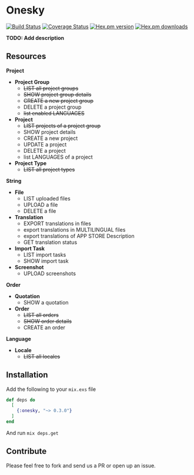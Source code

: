 # Onesky

[![Build Status](https://travis-ci.org/ahtung/onesky.ex.svg?branch=master)](https://travis-ci.org/ahtung/onesky.ex)
[![Coverage Status](https://coveralls.io/repos/ahtung/onesky.ex/badge.svg?branch=master)](https://coveralls.io/r/ahtung/onesky.ex?branch=master)
[![Hex.pm version](https://img.shields.io/hexpm/v/onesky.svg?style=flat-square)](https://hex.pm/packages/onesky)
[![Hex.pm downloads](https://img.shields.io/hexpm/dt/onesky.svg)](https://hex.pm/packages/onesky)

**TODO: Add description**

## Resources

**Project**
- **Project Group**
    - ~~LIST all project groups~~
    - ~~SHOW project group details~~
    - ~~CREATE a new project group~~
    - DELETE a project group
    - ~~list enabled LANGUAGES~~
- **Project**
    - ~~LIST projects of a project group~~
    - SHOW project details
    - CREATE a new project
    - UPDATE a project
    - DELETE a project
    - list LANGUAGES of a project
- **Project Type**
    - ~~LIST all project types~~

**String**
- **File**
    - LIST uploaded files
    - UPLOAD a file
    - DELETE a file
- **Translation**
    - EXPORT translations in files
    - export translations in MULTILINGUAL files
    - export translations of APP STORE Description
    - GET translation status
- **Import Task**
    - LIST import tasks
    - SHOW import task
- **Screenshot**
    - UPLOAD screenshots

**Order**
- **Quotation**
    - SHOW a quotation
- **Order**
    - ~~LIST all orders~~
    - ~~SHOW order details~~
    - CREATE an order

**Language**
- **Locale**
    - ~~LIST all locales~~

## Installation

Add the following to your `mix.exs` file

```elixir
def deps do
  [
    {:onesky, "~> 0.3.0"}
  ]
end
```

And run `mix deps.get`

## Contribute

Please feel free to fork and send us a PR or open up an issue.

